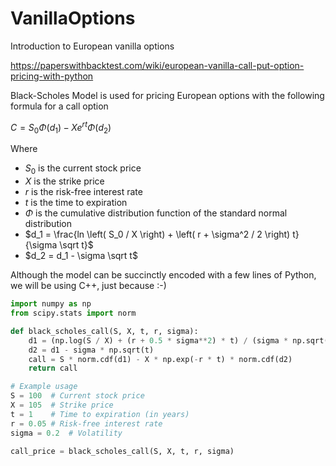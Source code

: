 # VanillaOptions
Introduction to European vanilla options

https://paperswithbacktest.com/wiki/european-vanilla-call-put-option-pricing-with-python

Black-Scholes Model is used for pricing European options with the following formula for a call option

$`C = S_0 \Phi \left( d_1 \right) - X e^{rt} \Phi \left( d_2 \right)`$

Where

* $`S_0`$ is the current stock price
* $`X`$ is the strike price
* $`r`$ is the risk-free interest rate
* $`t`$ is the time to expiration
* $`\Phi`$ is the cumulative distribution function of the standard normal distribution
* $`d_1 = \frac{ln \left( S_0 / X \right) + \left( r + \sigma^2 / 2  \right) t}{\sigma \sqrt t}`$
* $`d_2 = d_1 - \sigma \sqrt t`$

Although the model can be succinctly encoded with a few lines of Python, we will be using C++, just because :-)

```python
import numpy as np
from scipy.stats import norm

def black_scholes_call(S, X, t, r, sigma):
    d1 = (np.log(S / X) + (r + 0.5 * sigma**2) * t) / (sigma * np.sqrt(t))
    d2 = d1 - sigma * np.sqrt(t)
    call = S * norm.cdf(d1) - X * np.exp(-r * t) * norm.cdf(d2)
    return call

# Example usage
S = 100  # Current stock price
X = 105  # Strike price
t = 1    # Time to expiration (in years)
r = 0.05 # Risk-free interest rate
sigma = 0.2  # Volatility

call_price = black_scholes_call(S, X, t, r, sigma)
```
